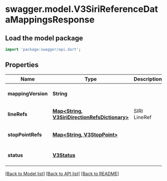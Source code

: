 # swagger.model.V3SiriReferenceDataMappingsResponse

## Load the model package
```dart
import 'package:swagger/api.dart';
```

## Properties
Name | Type | Description | Notes
------------ | ------------- | ------------- | -------------
**mappingVersion** | **String** |  | [optional] [default to null]
**lineRefs** | [**Map&lt;String, V3SiriDirectionRefsDictionary&gt;**](V3SiriDirectionRefsDictionary.md) | SIRI LineRef | [optional] [default to {}]
**stopPointRefs** | [**Map&lt;String, V3StopPoint&gt;**](V3StopPoint.md) |  | [optional] [default to {}]
**status** | [**V3Status**](V3Status.md) |  | [optional] [default to null]

[[Back to Model list]](../README.md#documentation-for-models) [[Back to API list]](../README.md#documentation-for-api-endpoints) [[Back to README]](../README.md)

